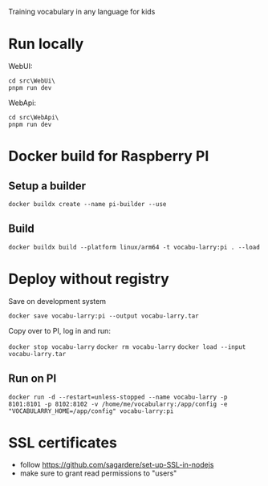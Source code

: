Training vocabulary in any language for kids

# Run locally

WebUI:

```
cd src\WebUi\
pnpm run dev
```

WebApi:

```
cd src\WebApi\
pnpm run dev
```

# Docker build for Raspberry PI

## Setup a builder

`docker buildx create --name pi-builder --use`

## Build

`docker buildx build --platform linux/arm64 -t vocabu-larry:pi . --load`

# Deploy without registry

Save on development system

`docker save vocabu-larry:pi --output vocabu-larry.tar`

Copy over to PI, log in and run:

`docker stop vocabu-larry` 
`docker rm vocabu-larry` 
`docker load --input vocabu-larry.tar`

## Run on PI

`docker run -d --restart=unless-stopped --name vocabu-larry -p 8101:8101 -p 8102:8102 -v /home/me/vocabularry:/app/config -e "VOCABULARRY_HOME=/app/config" vocabu-larry:pi`

# SSL certificates

- follow https://github.com/sagardere/set-up-SSL-in-nodejs
- make sure to grant read permissions to "users"
